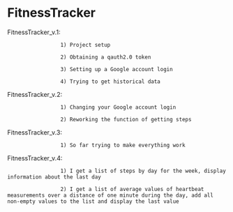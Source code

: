 # FitnessTracker
FitnessTracker_v.1:

                     1) Project setup
                     
                     2) Obtaining a qauth2.0 token
                     
                     3) Setting up a Google account login
                     
                     4) Trying to get historical data
                     
FitnessTracker_v.2:  

                     1) Changing your Google account login

                     2) Reworking the function of getting steps
                     
FitnessTracker_v.3:  

                     1) So far trying to make everything work

FitnessTracker_v.4:  

                     1) I get a list of steps by day for the week, display information about the last day

                     2) I get a list of average values ​​of heartbeat measurements over a distance of one minute during the day, add all non-empty values ​​to the list and display the last value
